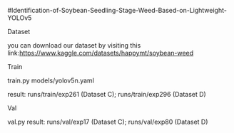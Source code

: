 #Identification-of-Soybean-Seedling-Stage-Weed-Based-on-Lightweight-YOLOv5

Dataset

you can download our dataset by visiting this link:https://www.kaggle.com/datasets/happymt/soybean-weed

Train

train.py
models/yolov5n.yaml

result: runs/train/exp261 (Dataset C);
        runs/train/exp296 (Dataset D)

        
Val

val.py
result: runs/val/exp17 (Dataset C);
        runs/val/exp80 (Dataset D)
